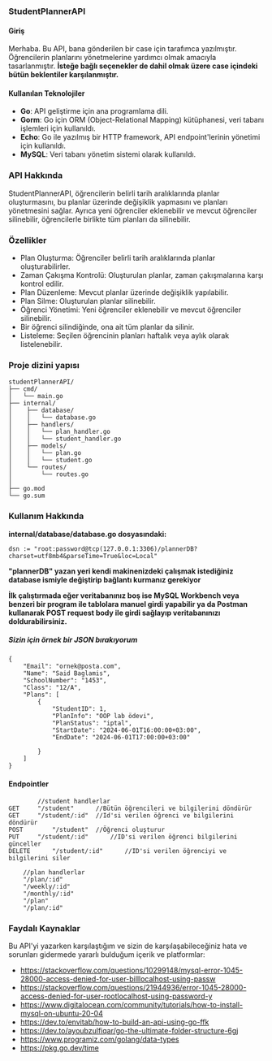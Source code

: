 ### StudentPlannerAPI
#### Giriş
Merhaba. Bu API, bana gönderilen bir case için tarafımca yazılmıştır. Öğrencilerin planlarını yönetmelerine yardımcı olmak amacıyla tasarlanmıştır.
**İsteğe bağlı seçenekler de dahil olmak üzere case içindeki bütün beklentiler karşılanmıştır.**
#### Kullanılan Teknolojiler
* **Go**: API geliştirme için ana programlama dili.
* **Gorm**: Go için ORM (Object-Relational Mapping) kütüphanesi, veri tabanı işlemleri için kullanıldı.
* **Echo**: Go ile yazılmış bir HTTP framework, API endpoint'lerinin yönetimi için kullanıldı.
* **MySQL**: Veri tabanı yönetim sistemi olarak kullanıldı.

### API Hakkında
StudentPlannerAPI, öğrencilerin belirli tarih aralıklarında planlar oluşturmasını, bu planlar üzerinde değişiklik yapmasını ve planları yönetmesini sağlar. Ayrıca yeni öğrenciler eklenebilir ve mevcut öğrenciler silinebilir, öğrencilerle birlikte tüm planları da silinebilir.

### Özellikler
* Plan Oluşturma: Öğrenciler belirli tarih aralıklarında planlar oluşturabilirler.
* Zaman Çakışma Kontrolü: Oluşturulan planlar, zaman çakışmalarına karşı kontrol edilir.
* Plan Düzenleme: Mevcut planlar üzerinde değişiklik yapılabilir.
* Plan Silme: Oluşturulan planlar silinebilir.
* Öğrenci Yönetimi: Yeni öğrenciler eklenebilir ve mevcut öğrenciler silinebilir. 
* Bir öğrenci silindiğinde, ona ait tüm planlar da silinir.
* Listeleme: Seçilen öğrencinin planları haftalık veya aylık olarak listelenebilir.

### Proje dizini yapısı
```
studentPlannerAPI/
├── cmd/
│   └── main.go
├── internal/
│    ├── database/
│    │   └── database.go     
│    ├── handlers/
│    │   └── plan_handler.go
│    │   └── student_handler.go
│    ├── models/
│    │   └── plan.go
│    │   └── student.go
│    └── routes/
│        └── routes.go
│    
├── go.mod
└── go.sum

```

### Kullanım Hakkında
**internal/database/database.go dosyasındaki:**
```
dsn := "root:password@tcp(127.0.0.1:3306)/plannerDB?charset=utf8mb4&parseTime=True&loc=Local"
```
**"plannerDB" yazan yeri kendi makinenizdeki çalışmak istediğiniz database ismiyle değiştirip bağlantı kurmanız gerekiyor**

**İlk çalıştırmada eğer veritabanınız boş ise MySQL Workbench veya benzeri bir program ile tablolara manuel girdi yapabilir ya da Postman kullanarak POST request body ile girdi sağlayıp veritabanınızı doldurabilirsiniz.**
##### Sizin için örnek bir JSON bırakıyorum
```
{
    "Email": "ornek@posta.com",
    "Name": "Said Baglamis",
    "SchoolNumber": "1453",
    "Class": "12/A",
    "Plans": [
        {
            "StudentID": 1,
            "PlanInfo": "OOP lab ödevi",
            "PlanStatus": "iptal",
            "StartDate": "2024-06-01T16:00:00+03:00",
            "EndDate": "2024-06-01T17:00:00+03:00"

        }
    ]
}
```
#### Endpointler
```
        //student handlerlar
GET	    "/student"      //Bütün öğrencileri ve bilgilerini döndürür
GET	    "/student/:id"  //Id'si verilen öğrenci ve bilgilerini döndürür
POST        "/student"  //Öğrenci oluşturur
PUT	    "/student/:id"      //ID'si verilen öğrenci bilgilerini günceller
DELETE	    "/student/:id"      //ID'si verilen öğrenciyi ve bilgilerini siler

	//plan handlerlar
	"/plan/:id"
	"/weekly/:id"
	"/monthly/:id"
	"/plan"
	"/plan/:id"
```
### Faydalı Kaynaklar

Bu API'yi yazarken karşılaştığım ve sizin de karşılaşabileceğiniz hata ve sorunları gidermede yararlı bulduğum içerik ve platformlar:
* https://stackoverflow.com/questions/10299148/mysql-error-1045-28000-access-denied-for-user-billlocalhost-using-passw
* https://stackoverflow.com/questions/21944936/error-1045-28000-access-denied-for-user-rootlocalhost-using-password-y
* https://www.digitalocean.com/community/tutorials/how-to-install-mysql-on-ubuntu-20-04
* https://dev.to/envitab/how-to-build-an-api-using-go-ffk
* https://dev.to/ayoubzulfiqar/go-the-ultimate-folder-structure-6gj
* https://www.programiz.com/golang/data-types
* https://pkg.go.dev/time